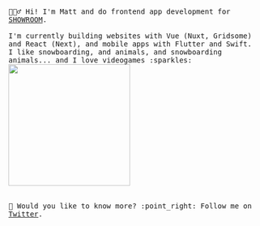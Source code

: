 
<samp>
  🙋🏼‍♂️ Hi! I'm Matt and do frontend app development for <a href="https://www.showroom-live.com">SHOWROOM</a>.
  <br><br>I'm currently building websites with Vue (Nuxt, Gridsome) and React (Next), and mobile apps with Flutter and Swift.
  <br> I like snowboarding, and animals, and snowboarding animals... and I love videogames :sparkles:<br>
  <img src="https://i.imgur.com/vP0qxPQ.gif" width="240px" align="center"><br>
  <br><br>🐥 Would you like to know more? :point_right: Follow me on <a href="https://twitter.com/mattwestcott">Twitter</a>.
</samp>
<br><br>
